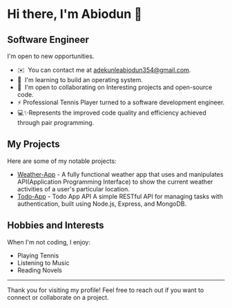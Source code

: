 # Hi there, I'm Abiodun 👋
Software Engineer
-----------------
I'm open to new opportunities.
* ✉️  You can contact me at [adekunleabiodun354@gmail.com](mailto:adekunleabiodun354@gmail.com).
* 🧠  I'm learning to build an operating system.
* 🤝  I'm open to collaborating on Interesting projects and open-source code.
* ⚡ Professional Tennis Player turned to a software development engineer.
* 💻✨Represents the improved code quality and efficiency achieved through pair programming.

## My Projects
Here are some of my notable projects:
- [Weather-App](https://abiodun001-world.github.io/Weather-App/) - A fully functional weather app that uses and manipulates API(Application Programming Interface) to show the current weather activities of a user's particular location.
- [Todo-App](https://todo-app-9b5w.onrender.com/) - Todo App API A simple RESTful API for managing tasks with authentication, built using Node.js, Express, and MongoDB.

## Hobbies and Interests
When I'm not coding, I enjoy:
- Playing Tennis
- Listening to Music
- Reading Novels
-----------------
Thank you for visiting my profile! Feel free to reach out if you want to connect or collaborate on a project.
